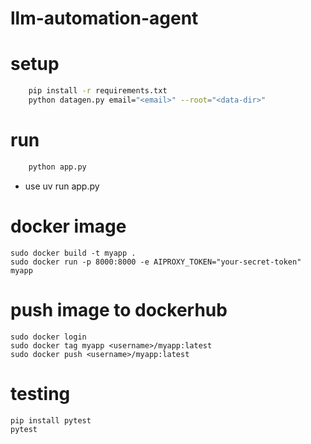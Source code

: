 # llm-automation-agent

# setup

```bash
    pip install -r requirements.txt
    python datagen.py email="<email>" --root="<data-dir>"
```

# run
```bash
    python app.py
```
- use uv run app.py

# docker image

```
sudo docker build -t myapp .
sudo docker run -p 8000:8000 -e AIPROXY_TOKEN="your-secret-token" myapp
```


# push image to dockerhub
```
sudo docker login
sudo docker tag myapp <username>/myapp:latest
sudo docker push <username>/myapp:latest
``` 


# testing


```bash
pip install pytest
pytest